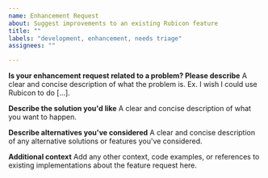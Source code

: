 ```yaml
---
name: Enhancement Request
about: Suggest improvements to an existing Rubicon feature
title: ""
labels: "development, enhancement, needs triage"
assignees: ""

---
```


**Is your enhancement request related to a problem? Please describe**
A clear and concise description of what the problem is. Ex. I wish I could use Rubicon to do [...].

**Describe the solution you'd like**
A clear and concise description of what you want to happen.

**Describe alternatives you've considered**
A clear and concise description of any alternative solutions or features you've considered.

**Additional context**
Add any other context, code examples, or references to existing implementations about the feature request here.
